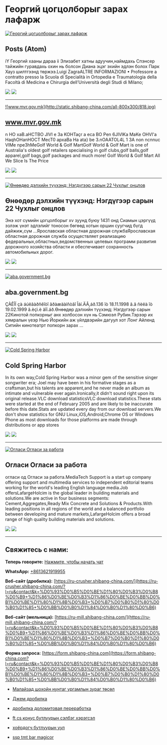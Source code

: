 # Георгий цогцолборыг зарах лафарж

<a href="https://swt.shibang-china.com/?l=ru&img&k=%D0%93%D0%B5%D0%BE%D1%80%D0%B3%D0%B8%D0%B9+%D1%86%D0%BE%D0%B3%D1%86%D0%BE%D0%BB%D0%B1%D0%BE%D1%80%D1%8B%D0%B3+%D0%B7%D0%B0%D1%80%D0%B0%D1%85+%D0%BB%D0%B0%D1%84%D0%B0%D1%80%D0%B6" target="_blank">![Георгий цогцолборыг зарах лафарж](http://static.shibang-china.com/all-800x300/1186.jpg)</a>

## Posts (Atom)
iҮ Георгий хааны дараа ii Элизабет хатны адуучин,наймдахь Спэнсер тайжийн гуравдахь охин нь болсон Диана эцэг эхийн эдлэн болох Парк Хауз шилтгээнд төржээ.Luigi ZagraALTRE INFORMAZIONI • Professore a contratto presso la Scuola di Specialit&#224; in Ortopedia e Traumatologia della Facolt&#224; di Medicina e Chirurgia dell’Universit&#224; degli Studi di Milano;


<a href="https://whatsapp.shibangsoft.com/WhatsApp.php" target="_blank" title="WhatsApp">![](http://static.shibang-china.com/icon/whatsapp.png)</a> <a href="https://swt.shibang-china.com/?l=ru&icon&k=%D0%93%D0%B5%D0%BE%D1%80%D0%B3%D0%B8%D0%B9+%D1%86%D0%BE%D0%B3%D1%86%D0%BE%D0%BB%D0%B1%D0%BE%D1%80%D1%8B%D0%B3+%D0%B7%D0%B0%D1%80%D0%B0%D1%85+%D0%BB%D0%B0%D1%84%D0%B0%D1%80%D0%B6" target="_blank">![](http://static.shibang-china.com/icon/chat-ru.png)</a>

---

<a href="https://swt.shibang-china.com/?l=ru&img&k=%D0%93%D0%B5%D0%BE%D1%80%D0%B3%D0%B8%D0%B9+%D1%86%D0%BE%D0%B3%D1%86%D0%BE%D0%BB%D0%B1%D0%BE%D1%80%D1%8B%D0%B3+%D0%B7%D0%B0%D1%80%D0%B0%D1%85+%D0%BB%D0%B0%D1%84%D0%B0%D1%80%D0%B6" target="_blank">![www.mvr.gov.mk](http://static.shibang-china.com/all-800x300/818.jpg)</a>

## www.mvr.gov.mk
n HO xaB.aHCTBO JIVI e 3a KOHTa&#231;r a eca BO Pen 6JIVlKa MaKe OHVl'a HaqhOHanHOCT MecT0 apxaBa Ha ata} be 3.nOAATOL4L 1 3A non ncnnuc VIMe npe3hMeGolf World &amp; Golf MartGolf World &amp; Golf Mart is one of Australia's oldest golf retailers specialising in golf clubs,golf balls,golf apparel,golf bags,golf packages and much more! Golf World &amp; Golf Mart All We Slice Is The Price


<a href="https://whatsapp.shibangsoft.com/WhatsApp.php" target="_blank" title="WhatsApp">![](http://static.shibang-china.com/icon/whatsapp.png)</a> <a href="https://swt.shibang-china.com/?l=ru&icon&k=%D0%93%D0%B5%D0%BE%D1%80%D0%B3%D0%B8%D0%B9+%D1%86%D0%BE%D0%B3%D1%86%D0%BE%D0%BB%D0%B1%D0%BE%D1%80%D1%8B%D0%B3+%D0%B7%D0%B0%D1%80%D0%B0%D1%85+%D0%BB%D0%B0%D1%84%D0%B0%D1%80%D0%B6" target="_blank">![](http://static.shibang-china.com/icon/chat-ru.png)</a>

---

<a href="https://swt.shibang-china.com/?l=ru&img&k=%D0%93%D0%B5%D0%BE%D1%80%D0%B3%D0%B8%D0%B9+%D1%86%D0%BE%D0%B3%D1%86%D0%BE%D0%BB%D0%B1%D0%BE%D1%80%D1%8B%D0%B3+%D0%B7%D0%B0%D1%80%D0%B0%D1%85+%D0%BB%D0%B0%D1%84%D0%B0%D1%80%D0%B6" target="_blank">![Өнөөдөр дэлхийн түүхэнд: Нэгдүгээр сарын 22 Чухлыг онцлов](http://static.shibang-china.com/all-800x300/731.jpg)</a>

## Өнөөдөр дэлхийн түүхэнд: Нэгдүгээр сарын 22 Чухлыг онцлов
Энэ хот сүмийн цогцолборыг xv зуунд буюу 1431 онд Сиамын цэргүүд эзлэж үнэт эдлэлийг тоносон бөгөөд хотын оршин суугчид бүгд дайжиж,сүм …Ярославская областная дорожная службаЯрославская областная дорожная служба осуществляет реализацию федеральных,областных,ведомственных целевых программ развития дорожного хозяйства области и обеспечивает сохранность автомобильных дорог.


<a href="https://whatsapp.shibangsoft.com/WhatsApp.php" target="_blank" title="WhatsApp">![](http://static.shibang-china.com/icon/whatsapp.png)</a> <a href="https://swt.shibang-china.com/?l=ru&icon&k=%D0%93%D0%B5%D0%BE%D1%80%D0%B3%D0%B8%D0%B9+%D1%86%D0%BE%D0%B3%D1%86%D0%BE%D0%BB%D0%B1%D0%BE%D1%80%D1%8B%D0%B3+%D0%B7%D0%B0%D1%80%D0%B0%D1%85+%D0%BB%D0%B0%D1%84%D0%B0%D1%80%D0%B6" target="_blank">![](http://static.shibang-china.com/icon/chat-ru.png)</a>

---

<a href="https://swt.shibang-china.com/?l=ru&img&k=%D0%93%D0%B5%D0%BE%D1%80%D0%B3%D0%B8%D0%B9+%D1%86%D0%BE%D0%B3%D1%86%D0%BE%D0%BB%D0%B1%D0%BE%D1%80%D1%8B%D0%B3+%D0%B7%D0%B0%D1%80%D0%B0%D1%85+%D0%BB%D0%B0%D1%84%D0%B0%D1%80%D0%B6" target="_blank">![aba.government.bg](http://static.shibang-china.com/all-800x300/1342.jpg)</a>

## aba.government.bg
&#199;&#192;&#202;&#206;&#205; &#231;&#224; &#225;&#250;&#235;&#227;&#224;&#240;&#241;&#234;&#238;&#242;&#238; &#227;&#240;&#224;&#230;&#228;&#224;&#237;&#241;&#242;&#226;&#238; &#206;&#225;&#237;.&#196;&#194;,&#225;&#240;.136 &#238;&#242; 18.11.1998 &#227;.&#226; &#241;&#232;&#235;&#224; &#238;&#242; 19.02.1999 &#227;.&#232;&#231;&#236;.&#232; &#228;&#238;&#239;.&#225;&#240;.Өнөөдөр дэлхийн түүхэнд: Нэгдүгээр сарын 22Кинотой попкорныг анх холбосон хүн нь Сэмюэл Рубин.Тэрээр их хямралын үеэр Нью Йоркийн аж үйлдвэрийн дагуул хот Лонг Айленд Ситийн кинотеатрт попкорн зарах …


<a href="https://whatsapp.shibangsoft.com/WhatsApp.php" target="_blank" title="WhatsApp">![](http://static.shibang-china.com/icon/whatsapp.png)</a> <a href="https://swt.shibang-china.com/?l=ru&icon&k=%D0%93%D0%B5%D0%BE%D1%80%D0%B3%D0%B8%D0%B9+%D1%86%D0%BE%D0%B3%D1%86%D0%BE%D0%BB%D0%B1%D0%BE%D1%80%D1%8B%D0%B3+%D0%B7%D0%B0%D1%80%D0%B0%D1%85+%D0%BB%D0%B0%D1%84%D0%B0%D1%80%D0%B6" target="_blank">![](http://static.shibang-china.com/icon/chat-ru.png)</a>

---

<a href="https://swt.shibang-china.com/?l=ru&img&k=%D0%93%D0%B5%D0%BE%D1%80%D0%B3%D0%B8%D0%B9+%D1%86%D0%BE%D0%B3%D1%86%D0%BE%D0%BB%D0%B1%D0%BE%D1%80%D1%8B%D0%B3+%D0%B7%D0%B0%D1%80%D0%B0%D1%85+%D0%BB%D0%B0%D1%84%D0%B0%D1%80%D0%B6" target="_blank">![Cold Spring Harbor](http://static.shibang-china.com/all-800x300/222.jpg)</a>

## Cold Spring Harbor
In its own way,Cold Spring Harbor was a minor gem of the sensitive singer songwriter era; Joel may have been in his formative stages as a craftsman,but his talents are apparent,and he never made an album as intimate and vulnerable ever again.Ironically,it didn't sound right upon its original release.VLC download statisticsVLC download statistics.These stats were started at the end of February 2005 and are likely to be inaccurate before this date.Stats are updated every day from our download servers.We don't show statistics for GNU Linux,iOS,Android,Chrome OS or Windows Phone as most downloads for those platforms are made through distributions or app stores


<a href="https://whatsapp.shibangsoft.com/WhatsApp.php" target="_blank" title="WhatsApp">![](http://static.shibang-china.com/icon/whatsapp.png)</a> <a href="https://swt.shibang-china.com/?l=ru&icon&k=%D0%93%D0%B5%D0%BE%D1%80%D0%B3%D0%B8%D0%B9+%D1%86%D0%BE%D0%B3%D1%86%D0%BE%D0%BB%D0%B1%D0%BE%D1%80%D1%8B%D0%B3+%D0%B7%D0%B0%D1%80%D0%B0%D1%85+%D0%BB%D0%B0%D1%84%D0%B0%D1%80%D0%B6" target="_blank">![](http://static.shibang-china.com/icon/chat-ru.png)</a>

---

<a href="https://swt.shibang-china.com/?l=ru&img&k=%D0%93%D0%B5%D0%BE%D1%80%D0%B3%D0%B8%D0%B9+%D1%86%D0%BE%D0%B3%D1%86%D0%BE%D0%BB%D0%B1%D0%BE%D1%80%D1%8B%D0%B3+%D0%B7%D0%B0%D1%80%D0%B0%D1%85+%D0%BB%D0%B0%D1%84%D0%B0%D1%80%D0%B6" target="_blank">![Огласи Огласи за работа](http://static.shibang-china.com/all-800x300/587.jpg)</a>

## Огласи Огласи за работа
огласи од Огласи за работа.MediaTech Support is a start up company offering support and multimedia services to independent editorial teams working for the world's leading English language media.Job offersLafargeHolcim is the global leader in building materials and solutions.We are active in four business segments: Cement,Aggregates,Ready Mix Concrete and Solutions &amp; Products.With leading positions in all regions of the world and a balanced portfolio between developing and mature markets,LafargeHolcim offers a broad range of high quality building materials and solutions.


<a href="https://whatsapp.shibangsoft.com/WhatsApp.php" target="_blank" title="WhatsApp">![](http://static.shibang-china.com/icon/whatsapp.png)</a> <a href="https://swt.shibang-china.com/?l=ru&icon&k=%D0%93%D0%B5%D0%BE%D1%80%D0%B3%D0%B8%D0%B9+%D1%86%D0%BE%D0%B3%D1%86%D0%BE%D0%BB%D0%B1%D0%BE%D1%80%D1%8B%D0%B3+%D0%B7%D0%B0%D1%80%D0%B0%D1%85+%D0%BB%D0%B0%D1%84%D0%B0%D1%80%D0%B6" target="_blank">![](http://static.shibang-china.com/icon/chat-ru.png)</a>

---
## Свяжитесь с нами:

**Теперь говорите:** [Нажмите, чтобы начать чат](https://swt.shibang-china.com?l=ru&contact&k=%D0%93%D0%B5%D0%BE%D1%80%D0%B3%D0%B8%D0%B9+%D1%86%D0%BE%D0%B3%D1%86%D0%BE%D0%BB%D0%B1%D0%BE%D1%80%D1%8B%D0%B3+%D0%B7%D0%B0%D1%80%D0%B0%D1%85+%D0%BB%D0%B0%D1%84%D0%B0%D1%80%D0%B6)

**WhatsApp:**  [+8613621919955](https://whatsapp.shibangsoft.com/WhatsApp.php)

**Веб-сайт (дробилка):** [https://ru-crusher.shibang-china.com/](https://ru-crusher.shibang-china.com/?l=ru&contact&k=%D0%93%D0%B5%D0%BE%D1%80%D0%B3%D0%B8%D0%B9+%D1%86%D0%BE%D0%B3%D1%86%D0%BE%D0%BB%D0%B1%D0%BE%D1%80%D1%8B%D0%B3+%D0%B7%D0%B0%D1%80%D0%B0%D1%85+%D0%BB%D0%B0%D1%84%D0%B0%D1%80%D0%B6)

**Веб-сайт (мельница):** [https://ru-mill.shibang-china.com/](https://ru-mill.shibang-china.com/?l=ru&contact&k=%D0%93%D0%B5%D0%BE%D1%80%D0%B3%D0%B8%D0%B9+%D1%86%D0%BE%D0%B3%D1%86%D0%BE%D0%BB%D0%B1%D0%BE%D1%80%D1%8B%D0%B3+%D0%B7%D0%B0%D1%80%D0%B0%D1%85+%D0%BB%D0%B0%D1%84%D0%B0%D1%80%D0%B6)

**Форма запроса:** [https://form.shibang-china.com](https://form.shibang-china.com?l=ru&contact&k=%D0%93%D0%B5%D0%BE%D1%80%D0%B3%D0%B8%D0%B9+%D1%86%D0%BE%D0%B3%D1%86%D0%BE%D0%BB%D0%B1%D0%BE%D1%80%D1%8B%D0%B3+%D0%B7%D0%B0%D1%80%D0%B0%D1%85+%D0%BB%D0%B0%D1%84%D0%B0%D1%80%D0%B6)

* [Малайзад шохойн нунтаг ургамлын зураг төсөл](../129/%D0%9C%D0%B0%D0%BB%D0%B0%D0%B9%D0%B7%D0%B0%D0%B4%20%D1%88%D0%BE%D1%85%D0%BE%D0%B9%D0%BD%20%D0%BD%D1%83%D0%BD%D1%82%D0%B0%D0%B3%20%D1%83%D1%80%D0%B3%D0%B0%D0%BC%D0%BB%D1%8B%D0%BD%20%D0%B7%D1%83%D1%80%D0%B0%D0%B3%20%D1%82%D3%A9%D1%81%D3%A9%D0%BB.md)

* [Джем дробилка](../126/%D0%94%D0%B6%D0%B5%D0%BC%20%D0%B4%D1%80%D0%BE%D0%B1%D0%B8%D0%BB%D0%BA%D0%B0.md)

* [дробилка доломитовая переработка](../126/%D0%B4%D1%80%D0%BE%D0%B1%D0%B8%D0%BB%D0%BA%D0%B0%20%D0%B4%D0%BE%D0%BB%D0%BE%D0%BC%D0%B8%D1%82%D0%BE%D0%B2%D0%B0%D1%8F%20%D0%BF%D0%B5%D1%80%D0%B5%D1%80%D0%B0%D0%B1%D0%BE%D1%82%D0%BA%D0%B0.md)

* [ft cs конус бутлуурын сэлбэг хэрэгсэл](../126/ft%20cs%20%D0%BA%D0%BE%D0%BD%D1%83%D1%81%20%D0%B1%D1%83%D1%82%D0%BB%D1%83%D1%83%D1%80%D1%8B%D0%BD%20%D1%81%D1%8D%D0%BB%D0%B1%D1%8D%D0%B3%20%D1%85%D1%8D%D1%80%D1%8D%D0%B3%D1%81%D1%8D%D0%BB.md)

* [хоёрдогч бутлуурын уул](../128/%D1%85%D0%BE%D1%91%D1%80%D0%B4%D0%BE%D0%B3%D1%87%20%D0%B1%D1%83%D1%82%D0%BB%D1%83%D1%83%D1%80%D1%8B%D0%BD%20%D1%83%D1%83%D0%BB.md)

* [ssp tmt bar magicor](../128/ssp%20tmt%20bar%20magicor.md)